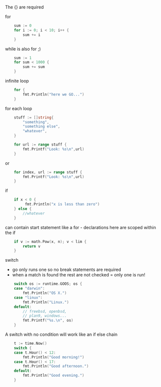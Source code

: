 
The {} are required

for
```go
	sum := 0
	for i := 0; i < 10; i++ {
		sum += i
	}
```

while is also for ;)
```go
	sum := 1
	for sum < 1000 {
		sum += sum
	}
```

infinite loop
```go
	for {
		fmt.Println("here we GO...")
	}
```

for each loop
```go
	stuff := []string{
		"something",
		"something else",
		"whatever",
	}

	for url := range stuff {
		fmt.Printf("Look: %s\n",url)
	}
```
or
```go
	for index, url := range stuff {
		fmt.Printf("Look: %s\n",url)
	}
```

if
```go
	if x < 0 {
		 fmt.Println("x is less than zero")
	} else {
		//whatever
	}
```

can contain start statement like a for - declarations here are scoped within the if
```go
	if v := math.Pow(x, n); v < lim {
		return v
	}
```

switch
- go only runs one so no break statements are required
- when a match is found the rest are not checked = only one is run!
```go
	switch os := runtime.GOOS; os {
	case "darwin":
		fmt.Println("OS X.")
	case "linux":
		fmt.Println("Linux.")
	default:
		// freebsd, openbsd,
		// plan9, windows...
		fmt.Printf("%s.\n", os)
	}
```

A switch with no condition will work like an if else chain
```go
	t := time.Now()
	switch {
	case t.Hour() < 12:
		fmt.Println("Good morning!")
	case t.Hour() < 17:
		fmt.Println("Good afternoon.")
	default:
		fmt.Println("Good evening.")
	}
```


